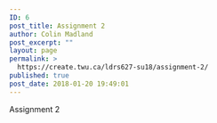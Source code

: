 ```yaml
---
ID: 6
post_title: Assignment 2
author: Colin Madland
post_excerpt: ""
layout: page
permalink: >
  https://create.twu.ca/ldrs627-su18/assignment-2/
published: true
post_date: 2018-01-20 19:49:01
---
```

Assignment 2